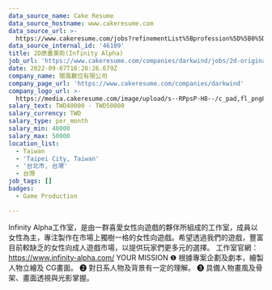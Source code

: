 ```yaml
---
data_source_name: Cake Resume
data_source_hostname: www.cakeresume.com
data_source_url: >-
  https://www.cakeresume.com/jobs?refinementList%5Bprofession%5D%5B0%5D=game-production&range%5Bsalary_range%5D%5Bmin%5D=100000
data_source_internal_id: '46109'
title: 2D原畫美術(Infinity Alpha)
job_url: 'https://www.cakeresume.com/companies/darkwind/jobs/2d-original-painting-art'
date: 2022-09-07T16:20:26.679Z
company_name: 闇風數位有限公司
company_page_url: 'https://www.cakeresume.com/companies/darkwind'
company_logo_url: >-
  https://media.cakeresume.com/image/upload/s--RPpsP-H8--/c_pad,fl_png8,h_200,w_200/v1662635032/ezzm9oc5spln6yjjwrij.png
salary_text: TWD40000 - TWD50000
salary_currency: TWD
salary_type: per_month
salary_min: 40000
salary_max: 50000
location_list:
  - Taiwan
  - 'Taipei City, Taiwan'
  - '台北市, 台灣'
  - 台灣
job_tags: []
badges:
  - Game Production

---
```


Infinity Alpha工作室，是由一群喜愛女性向遊戲的夥伴所組成的工作室，成員以女性為主，專注製作在市場上獨樹一格的女性向遊戲。希望透過我們的遊戲，豐富目前較缺乏的女性向成人遊戲市場，以提供玩家們更多元的選擇。 工作室官網： https://www.infinity-alpha.com/ YOUR MISSION ❶ 根據專案企劃及劇本，繪製人物立繪及 CG畫面。 ➋ 對日系人物及背景有一定的理解。 ❸ 具備人物畫風及骨架、畫面透視與光影掌握。